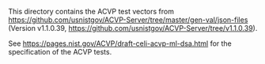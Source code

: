 [//]: # (SPDX-License-Identifier: CC-BY-4.0)

This directory contains the ACVP test vectors from
https://github.com/usnistgov/ACVP-Server/tree/master/gen-val/json-files
(Version v1.1.0.39, https://github.com/usnistgov/ACVP-Server/tree/v1.1.0.39).




See https://pages.nist.gov/ACVP/draft-celi-acvp-ml-dsa.html for the specification of the ACVP tests.
